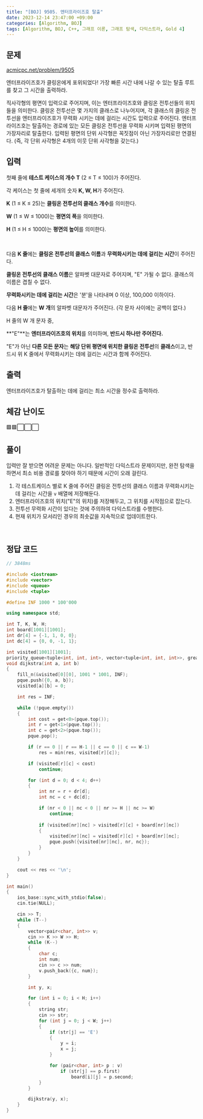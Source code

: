 ```yaml
---
title: "[BOJ] 9505. 엔터프라이즈호 탈출"
date: 2023-12-14 23:47:00 +09:00
categories: [Algorithm, BOJ]
tags: [Algorithm, BOJ, C++, 그래프 이론, 그래프 탐색, 다익스트라, Gold 4]
---
```

## **문제**
[acmicpc.net/problem/9505](https://www.acmicpc.net/problem/9505)
<br>

엔터프라이즈호가 클링온에게 포위되었다! 가장 빠른 시간 내에 나갈 수 있는 탈출 루트를 찾고 그 시간을 출력하라.

직사각형의 평면이 입력으로 주어지며, 이는 엔터프라이즈호와 클링온 전투선들의 위치들을 의미한다. 클링온 전투선은 몇 가지의 클래스로 나누어지며, 각 클래스의 클링온 전투선을 엔터프라이즈호가 무력화 시키는 데에 걸리는 시간도 입력으로 주어진다. 엔터프라이즈호는 탈출하는 경로에 있는 모든 클링온 전투선을 무력화 시키며 입력된 평면의 가장자리로 탈출한다. 입력된 평면의 단위 사각형은 꼭짓점이 아닌 가장자리로만 연결된다. (즉, 각 단위 사각형은 4개의 이웃 단위 사각형을 갖는다.)
<br>

## **입력**
첫째 줄에 **테스트 케이스의 개수 T** (2 ≤ T ≤ 100)가 주어진다.

각 케이스는 첫 줄에 세개의 숫자 **K, W, H**가 주어진다.

**K** (1 ≤ K ≤ 25)는 **클링온 전투선의 클래스 개수**를 의미한다.

**W** (1 ≤ W ≤ 1000)는 **평면의 폭**을 의미한다.

**H** (1 ≤ H ≤ 1000)는 **평면의 높이**를 의미한다.

<br>

다음 **K 줄**에는 **클링온 전투선의 클래스 이름**과 **무력화시키는 데에 걸리는 시간**이 주어진다.

**클링온 전투선의 클래스 이름**은 알파벳 대문자로 주어지며, "E" 가될 수 없다. 클래스의 이름은 겹칠 수 없다.

**무력화시키는 데에 걸리는 시간**은 '분'을 나타내며 0 이상, 100,000 이하이다.

다음 **H 줄**에는 **W 개**의 알파벳 대문자가 주어진다. (각 문자 사이에는 공백이 없다.)

H 줄의 W 개 문자 중,

**"E"**는 **엔터프라이즈호의 위치**를 의미하며, **반드시 하나만 주어진다.**

"E"가 아닌 **다른 모든 문자**는 **해당 단위 평면에 위치한 클링온 전투선**의 **클래스**이고, 반드시 위 K 줄에서 무력화시키는 데에 걸리는 시간과 함께 주어진다.
<br>

## **출력**
엔터프라이즈호가 탈출하는 데에 걸리는 최소 시간을 정수로 출력하라.
<br>

## **체감 난이도**
🟩🟩⬜⬜⬜
<br>

## **풀이**
입력만 잘 받으면 어려운 문제는 아니다. 일반적인 다익스트라 문제이지만, 완전 탐색을 하면서 최소 비용 경로를 찾아야 하기 때문에 시간이 오래 걸린다.

1. 각 테스트케이스 별로 K 줄에 주어진 클링온 전투선의 클래스 이름과 무력화시키는 데 걸리는 시간을 `v` 배열에 저장해둔다.
2. 엔터프라이즈호의 위치("E"의 위치)를 저장해두고, 그 위치를 시작점으로 잡는다.
3. 전투선 무력화 시간이 있다는 것에 주의하여 다익스트라를 수행한다.
4. 현재 위치가 모서리인 경우의 최솟값을 지속적으로 업데이트한다.
<br>

## **정답 코드**
```c++
// 3848ms

#include <iostream>
#include <vector>
#include <queue>
#include <tuple>

#define INF 1000 * 100'000

using namespace std;

int T, K, W, H;
int board[1001][1001];
int dr[4] = {-1, 1, 0, 0};
int dc[4] = {0, 0, -1, 1};

int visited[1001][1001];
priority_queue<tuple<int, int, int>, vector<tuple<int, int, int>>, greater<tuple<int, int, int>>> pque;
void dijkstra(int a, int b)
{
    fill_n(&visited[0][0], 1001 * 1001, INF);
    pque.push({0, a, b});
    visited[a][b] = 0;

    int res = INF;

    while (!pque.empty())
    {
        int cost = get<0>(pque.top());
        int r = get<1>(pque.top());
        int c = get<2>(pque.top());
        pque.pop();

        if (r == 0 || r == H-1 || c == 0 || c == W-1)
            res = min(res, visited[r][c]);

        if (visited[r][c] < cost)
            continue;

        for (int d = 0; d < 4; d++)
        {
            int nr = r + dr[d];
            int nc = c + dc[d];

            if (nr < 0 || nc < 0 || nr >= H || nc >= W)
                continue;
            
            if (visited[nr][nc] > visited[r][c] + board[nr][nc])
            {
                visited[nr][nc] = visited[r][c] + board[nr][nc];
                pque.push({visited[nr][nc], nr, nc});
            }
        }
    }

    cout << res << '\n';
}

int main()
{
    ios_base::sync_with_stdio(false);
    cin.tie(NULL);

    cin >> T;
    while (T--)
    {
        vector<pair<char, int>> v;
        cin >> K >> W >> H;
        while (K--)
        {
            char c;
            int num;
            cin >> c >> num;
            v.push_back({c, num});
        }

        int y, x;

        for (int i = 0; i < H; i++)
        {
            string str;
            cin >> str;
            for (int j = 0; j < W; j++)
            {
                if (str[j] == 'E')
                {
                    y = i;
                    x = j;
                }

                for (pair<char, int> p : v)
                    if (str[j] == p.first)
                        board[i][j] = p.second;
            }
        }

        dijkstra(y, x);
    }
}
```